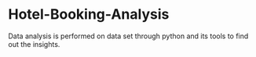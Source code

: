 # <centre>  Hotel-Booking-Analysis </centre>
Data analysis is performed on data set through python and its tools to find out the insights.
